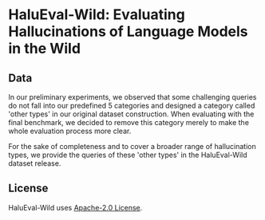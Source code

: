 # HaluEval-Wild: Evaluating Hallucinations of Language Models in the Wild

## Data

In our preliminary experiments, we observed that some challenging queries do not fall into our predefined 5 categories and designed a category called 'other types' in our original dataset construction.  When evaluating with the final benchmark, we decided to remove this category merely to make the whole evaluation process more clear.

For the sake of completeness and to cover a broader range of hallucination types, we provide the queries of these 'other types' in the HaluEval-Wild dataset release.

## License

HaluEval-Wild uses [Apache-2.0 License](./LICENSE).
